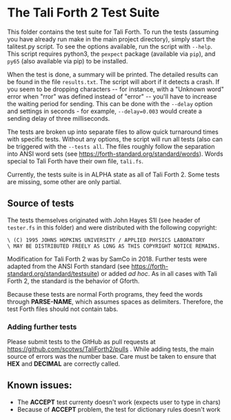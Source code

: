 # The Tali Forth 2 Test Suite

This folder contains the test suite for Tali Forth. To run the tests (assuming
you have already run make in the main project directory), simply start the
talitest.py script. To see the options available, run the script with `--help`.
This script requires python3, the `pexpect` package (available via `pip`), and
`py65` (also available via pip) to be installed.

When the test is done, a summary will be printed. The detailed results can be
found in the file `results.txt`. The script will abort if it detects a crash. If
you seem to be dropping characters -- for instance, with a "Unknown word" error
when "rror" was defined instead of "error" -- you'll have to increase the
waiting period for sending. This can be done with the `--delay` option and
settings in seconds - for example, `--delay=0.003` would create a sending delay
of three milliseconds. 

The tests are broken up into separate files to allow quick turnaround times with
specific tests. Without any options, the script will run all tests (also
can be triggered with the `--tests all`. The files roughly follow the separation
into ANSI word sets (see https://forth-standard.org/standard/words). Words
special to Tali Forth have their own file, `tali.fs`. 

Currently, the tests suite is in ALPHA state as all of Tali Forth 2. Some tests
are missing, some other are only partial.

## Source of tests

The tests themselves originated with John Hayes S1I (see header of `tester.fs`
in this folder) and were distributed with the following copyright:
```
\ (C) 1995 JOHNS HOPKINS UNIVERSITY / APPLIED PHYSICS LABORATORY
\ MAY BE DISTRIBUTED FREELY AS LONG AS THIS COPYRIGHT NOTICE REMAINS.

```
Modification for Tali Forth 2 was by SamCo in 2018. Further tests were adapted
from the ANSI Forth standard (see
https://forth-standard.org/standard/testsuite) or added *ad hoc*. As in all
cases with Tali Forth 2, the standard is the behavior of Gforth.

Because these tests are normal Forth programs, they feed the words through
**PARSE-NAME**, which assumes spaces as delimiters. Therefore, the test Forth
files should not contain tabs.

### Adding further tests

Please submit tests to the GitHub as pull requests at
https://github.com/scotws/TaliForth2/pulls . While adding tests, the main
source of errors was the number base. Care must be taken to ensure that **HEX**
and **DECIMAL** are correctly called.

## Known issues:

- The **ACCEPT** test currenty doesn't work (expects user to type in chars)
- Because of **ACCEPT** problem, the test for dictionary rules doesn't work
